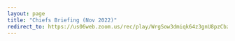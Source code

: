 ```yaml
---
layout: page
title: "Chiefs Briefing (Nov 2022)"
redirect_to: https://us06web.zoom.us/rec/play/WrgSow3dmiqk64z3gnU8pzCbzoyG5ntwy22tgSiiooJnsJqZbl5rBhgVP_Zc_M73DlYWFK18tUcTGMvH.bnXMY4FSdl-ToqHo?autoplay=true&startTime=1667059405000
---
```


